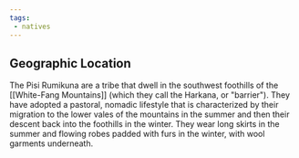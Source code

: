 ```yaml
---
tags:
 - natives
---
```



## Geographic Location
The Pisi Rumikuna are a tribe that dwell in the southwest foothills of the [[White-Fang Mountains]] (which they call the Harkana, or "barrier"). They have adopted a pastoral, nomadic lifestyle that is characterized by their migration to the lower vales of the mountains in the summer and then their descent back into the foothills in the winter. They wear long skirts in the summer and flowing robes padded with furs in the winter, with wool garments underneath. 